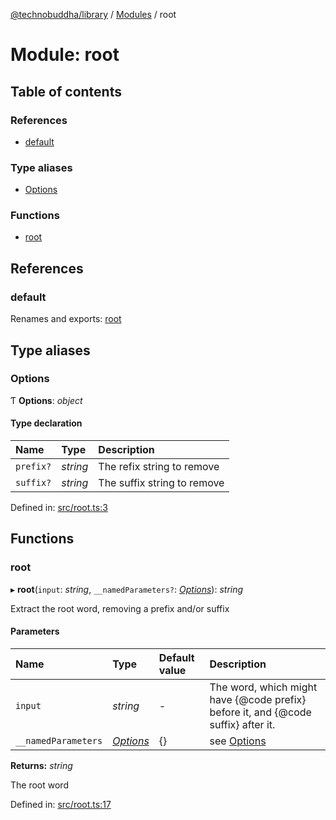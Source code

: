 [@technobuddha/library](../../README.md) / [Modules](../Modules.md) / root

# Module: root

## Table of contents

### References

- [default](root.md#default)

### Type aliases

- [Options](root.md#options)

### Functions

- [root](root.md#root)

## References

### default

Renames and exports: [root](root.md#root)

## Type aliases

### Options

Ƭ **Options**: *object*

#### Type declaration

| Name | Type | Description |
| :------ | :------ | :------ |
| `prefix?` | *string* | The refix string to remove |
| `suffix?` | *string* | The suffix string to remove |

Defined in: [src/root.ts:3](https://github.com/technobuddha/hill.software/blob/65b5e5d/packages/library/src/root.ts#L3)

## Functions

### root

▸ **root**(`input`: *string*, `__namedParameters?`: [*Options*](root.md#options)): *string*

Extract the root word, removing a prefix and/or suffix

#### Parameters

| Name | Type | Default value | Description |
| :------ | :------ | :------ | :------ |
| `input` | *string* | - | The word, which might have {@code prefix} before it, and {@code suffix} after it. |
| `__namedParameters` | [*Options*](root.md#options) | {} | see [Options](root.md#options) |

**Returns:** *string*

The root word

Defined in: [src/root.ts:17](https://github.com/technobuddha/hill.software/blob/65b5e5d/packages/library/src/root.ts#L17)
